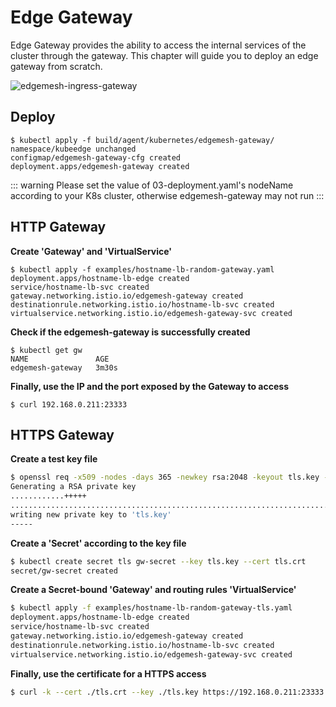 # Edge Gateway

Edge Gateway provides the ability to access the internal services of the cluster through the gateway. This chapter will guide you to deploy an edge gateway from scratch.

![edgemesh-ingress-gateway](/images/guide/em-ig.png)

## Deploy

```shell
$ kubectl apply -f build/agent/kubernetes/edgemesh-gateway/
namespace/kubeedge unchanged
configmap/edgemesh-gateway-cfg created
deployment.apps/edgemesh-gateway created
```

::: warning
Please set the value of 03-deployment.yaml's nodeName according to your K8s cluster, otherwise edgemesh-gateway may not run
:::


## HTTP Gateway

**Create 'Gateway' and 'VirtualService'**

```shell
$ kubectl apply -f examples/hostname-lb-random-gateway.yaml
deployment.apps/hostname-lb-edge created
service/hostname-lb-svc created
gateway.networking.istio.io/edgemesh-gateway created
destinationrule.networking.istio.io/hostname-lb-svc created
virtualservice.networking.istio.io/edgemesh-gateway-svc created
```

**Check if the edgemesh-gateway is successfully created**

```shell
$ kubectl get gw
NAME               AGE
edgemesh-gateway   3m30s
```

**Finally, use the IP and the port exposed by the Gateway to access**

```shell
$ curl 192.168.0.211:23333
```

## HTTPS Gateway

**Create a test key file**

```bash
$ openssl req -x509 -nodes -days 365 -newkey rsa:2048 -keyout tls.key -out tls.crt -subj "/CN=kubeedge.io"
Generating a RSA private key
............+++++
.......................................................................................+++++
writing new private key to 'tls.key'
-----
```

**Create a 'Secret' according to the key file**

```bash
$ kubectl create secret tls gw-secret --key tls.key --cert tls.crt
secret/gw-secret created
```

**Create a Secret-bound 'Gateway' and routing rules 'VirtualService'**

```bash
$ kubectl apply -f examples/hostname-lb-random-gateway-tls.yaml
deployment.apps/hostname-lb-edge created
service/hostname-lb-svc created
gateway.networking.istio.io/edgemesh-gateway created
destinationrule.networking.istio.io/hostname-lb-svc created
virtualservice.networking.istio.io/edgemesh-gateway-svc created
```

**Finally, use the certificate for a HTTPS access**

```bash
$ curl -k --cert ./tls.crt --key ./tls.key https://192.168.0.211:23333
```
